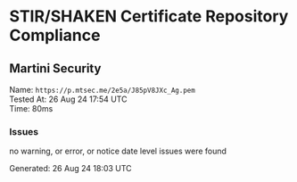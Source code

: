 # STIR/SHAKEN Certificate Repository Compliance

## Martini Security

Name: `https://p.mtsec.me/2e5a/J85pV8JXc_Ag.pem`\
Tested At: 26 Aug 24 17:54 UTC\
Time: 80ms

### Issues

no warning, or error, or notice date level issues were found

Generated: 26 Aug 24 18:03 UTC